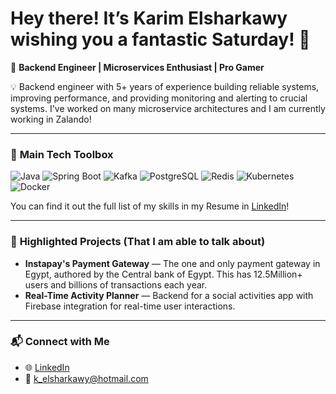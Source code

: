 <!-- GREETING START -->
# Hey there! It’s Karim Elsharkawy wishing you a fantastic Saturday! 🚀
<!-- GREETING END -->

🚀 **Backend Engineer | Microservices Enthusiast | Pro Gamer**  

💡 Backend engineer with 5+ years of experience building reliable systems, improving performance, and providing monitoring and alerting to crucial systems. I've worked on many microservice architectures and I am currently working in Zalando!

---

### 🔧 **Main Tech Toolbox**
![Java](https://img.shields.io/badge/-Java-007396?logo=java&logoColor=white) 
![Spring Boot](https://img.shields.io/badge/-SpringBoot-6DB33F?logo=springboot&logoColor=white)
![Kafka](https://img.shields.io/badge/-Kafka-231F20?logo=apache-kafka) 
![PostgreSQL](https://img.shields.io/badge/-PostgreSQL-4169E1?logo=postgresql)
![Redis](https://img.shields.io/badge/-Redis-DC382D?logo=redis) 
![Kubernetes](https://img.shields.io/badge/-Kubernetes-326CE5?logo=kubernetes&logoColor=white)
![Docker](https://img.shields.io/badge/-Docker-2496ED?logo=docker&logoColor=white)

You can find it out the full list of my skills in my Resume in [LinkedIn](https://www.linkedin.com/in/karim-elsharkawy/)!

---

### 🚀 **Highlighted Projects (That I am able to talk about)**
- **Instapay's Payment Gateway** — The one and only payment gateway in Egypt, authored by the Central bank of Egypt. This has 12.5Million+ users and billions of transactions each year.
- **Real-Time Activity Planner** — Backend for a social activities app with Firebase integration for real-time user interactions.  

---

### 📬 **Connect with Me**
- 🌐 [LinkedIn](https://www.linkedin.com/in/karim-elsharkawy/)  
- 📧 [k_elsharkawy@hotmail.com](mailto:k_elsharkawy@hotmail.com)
